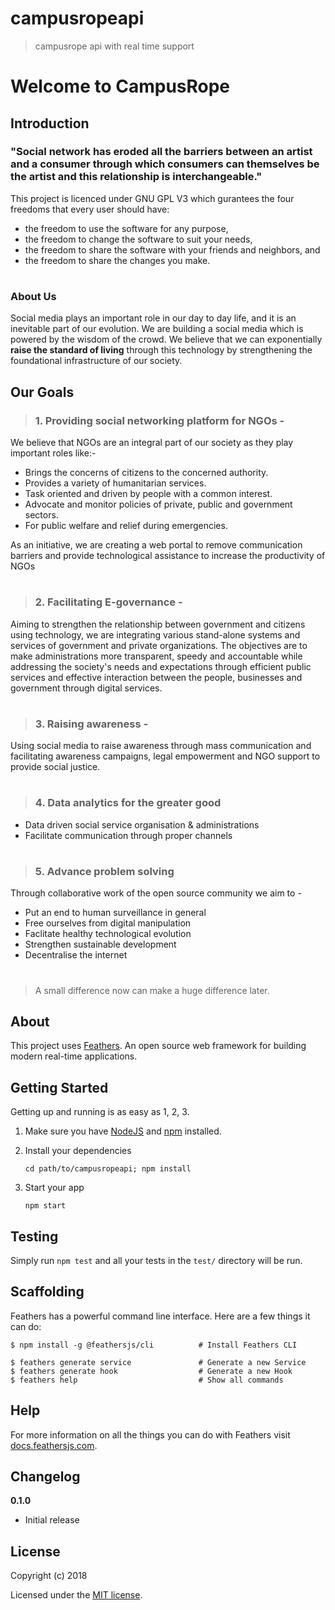 # campusropeapi

> campusrope api with real time support


# Welcome to CampusRope

## Introduction

### "Social network has eroded all the barriers between an artist and a consumer through which consumers can themselves be the artist and this relationship is interchangeable."

This project is licenced under GNU GPL V3 which gurantees the four freedoms that every user should have:
-   the freedom to use the software for any purpose,
-   the freedom to change the software to suit your needs,
-   the freedom to share the software with your friends and neighbors, and
-   the freedom to share the changes you make.

# 
### About Us
Social media plays an important role in our day to day life, 
and it is an inevitable part of our evolution.
We are building a social media which is powered by the wisdom of the crowd.
We believe that we can exponentially **raise the standard of living** through this technology by strengthening the foundational infrastructure of our society.

## Our Goals

> ### 1. Providing social networking platform for NGOs - 

We believe that NGOs are an integral part of our society as they play important roles like:-

 - Brings the concerns of citizens to the concerned authority.
 - Provides a variety of humanitarian services.
 - Task oriented and driven by people with a common interest.
 - Advocate and monitor policies of private, public and government
 sectors.
 - For public welfare and relief during emergencies.

As an initiative, we are creating a web portal to remove communication barriers and provide technological assistance to increase the productivity of NGOs 

#
>### 2.	Facilitating E-governance - 

Aiming to strengthen the relationship between government and citizens using technology, we are integrating various stand-alone systems and services of government and private organizations. The objectives are to make administrations more transparent, speedy and accountable while addressing the society's needs and expectations through efficient public services and effective interaction between the people, businesses and government through digital services.

#
>### 3.	Raising awareness  -
Using social media to raise awareness through mass communication and facilitating awareness campaigns, legal empowerment and NGO support to provide social justice.  

#
>### 4.	Data analytics for the greater good
 - Data driven social service organisation & administrations
 - Facilitate communication through proper channels

#
>### 5.	Advance problem solving 
Through collaborative work of the open source community we aim to -

 - Put an end to human surveillance in general
 - Free ourselves from digital manipulation
 - Faclitate healthy technological evolution
 - Strengthen sustainable development
 - Decentralise the internet

#
>A small difference now can make a huge difference later.



















## About

This project uses [Feathers](http://feathersjs.com). An open source web framework for building modern real-time applications.

## Getting Started

Getting up and running is as easy as 1, 2, 3.

1. Make sure you have [NodeJS](https://nodejs.org/) and [npm](https://www.npmjs.com/) installed.
2. Install your dependencies

    ```
    cd path/to/campusropeapi; npm install
    ```

3. Start your app

    ```
    npm start
    ```

## Testing

Simply run `npm test` and all your tests in the `test/` directory will be run.

## Scaffolding

Feathers has a powerful command line interface. Here are a few things it can do:

```
$ npm install -g @feathersjs/cli          # Install Feathers CLI

$ feathers generate service               # Generate a new Service
$ feathers generate hook                  # Generate a new Hook
$ feathers help                           # Show all commands
```

## Help

For more information on all the things you can do with Feathers visit [docs.feathersjs.com](http://docs.feathersjs.com).

## Changelog

__0.1.0__

- Initial release

## License

Copyright (c) 2018

Licensed under the [MIT license](LICENSE).
